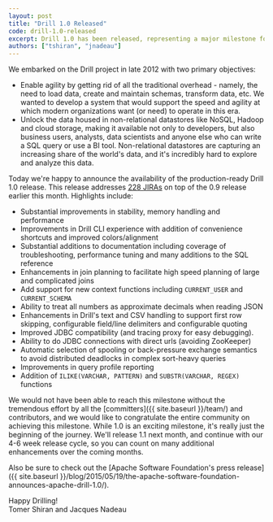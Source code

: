 ```yaml
---
layout: post
title: "Drill 1.0 Released"
code: drill-1.0-released
excerpt: Drill 1.0 has been released, representing a major milestone for the Drill community. Drill in now production-ready, making it easier than ever to explore and analyze data in non-relational datastores.
authors: ["tshiran", "jnadeau"]
---
```

We embarked on the Drill project in late 2012 with two primary objectives:

* Enable agility by getting rid of all the traditional overhead - namely, the need to load data, create and maintain schemas, transform data, etc. We wanted to develop a system that would support the speed and agility at which modern organizations want (or need) to operate in this era.
* Unlock the data housed in non-relational datastores like NoSQL, Hadoop and cloud storage, making it available not only to developers, but also business users, analysts, data scientists and anyone else who can write a SQL query or use a BI tool. Non-relational datastores are capturing an increasing share of the world's data, and it's incredibly hard to explore and analyze this data.

Today we're happy to announce the availability of the production-ready Drill 1.0 release. This release addresses [228 JIRAs](https://issues.apache.org/jira/secure/ReleaseNote.jspa?projectId=12313820&version=12325568) on top of the 0.9 release earlier this month. Highlights include:

* Substantial improvements in stability, memory handling and performance
* Improvements in Drill CLI experience with addition of convenience shortcuts and improved colors/alignment
* Substantial additions to documentation including coverage of troubleshooting, performance tuning and many additions to the SQL reference
* Enhancements in join planning to facilitate high speed planning of large and complicated joins
* Add support for new context functions including `CURRENT_USER` and `CURRENT_SCHEMA`
* Ability to treat all numbers as approximate decimals when reading JSON
* Enhancements in Drill's text and CSV handling to support first row skipping, configurable field/line delimiters and configurable quoting
* Improved JDBC compatibility (and tracing proxy for easy debugging).
* Ability to do JDBC connections with direct urls (avoiding ZooKeeper)
* Automatic selection of spooling or back-pressure exchange semantics to avoid distributed deadlocks in complex sort-heavy queries
* Improvements in query profile reporting
* Addition of `ILIKE(VARCHAR, PATTERN)` and `SUBSTR(VARCHAR, REGEX)` functions

We would not have been able to reach this milestone without the tremendous effort by all the [committers]({{ site.baseurl }}/team/) and contributors, and we would like to congratulate the entire community on achieving this milestone. While 1.0 is an exciting milestone, it's really just the beginning of the journey. We'll release 1.1 next month, and continue with our 4-6 week release cycle, so you can count on many additional enhancements over the coming months.

Also be sure to check out the [Apache Software Foundation's press release]({{ site.baseurl }}/blog/2015/05/19/the-apache-software-foundation-announces-apache-drill-1.0/).

Happy Drilling!  
Tomer Shiran and Jacques Nadeau
